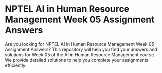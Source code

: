 # NPTEL AI in Human Resource Management Week 05 Assignment Answers

Are you looking for NPTEL AI in Human Resource Management Week 05 Assignment Answers? This repository will help you find your answers and solutions for Week 05 of the AI in Human Resource Management course. We provide detailed solutions to help you complete your assignments efficiently.
